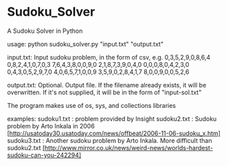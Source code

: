 Sudoku_Solver
=============

A Sudoku Solver in Python

usage: python sudoku_solver.py "input.txt" "output.txt"

input.txt: Input sudoku problem, in the form of csv, e.g.
0,3,5,2,9,0,8,6,4
0,8,2,4,1,0,7,0,3
7,6,4,3,8,0,0,9,0
2,1,8,7,3,9,0,4,0
0,0,0,8,0,4,2,3,0
0,4,3,0,5,2,9,7,0
4,0,6,5,7,1,0,0,9
3,5,9,0,2,8,4,1,7
8,0,0,9,0,0,5,2,6

output.txt: Optional. Output file. If the filename already exists, it will be overwritten.
If it's not supplied, it will be in the form of "input-sol.txt"

The program makes use of os, sys, and collections libraries

examples:
sudoku1.txt : problem provided by Insight
sudoku2.txt : Sudoku problem by Arto Inkala in 2006 [http://usatoday30.usatoday.com/news/offbeat/2006-11-06-sudoku_x.htm]
sudoku3.txt : Another sudoku problem by Arto Inkala. More difficult than sudoku2.txt [http://www.mirror.co.uk/news/weird-news/worlds-hardest-sudoku-can-you-242294]
